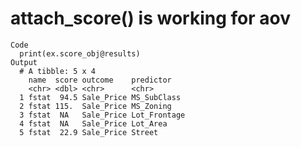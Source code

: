 # attach_score() is working for aov

    Code
      print(ex.score_obj@results)
    Output
      # A tibble: 5 x 4
        name  score outcome    predictor   
        <chr> <dbl> <chr>      <chr>       
      1 fstat  94.5 Sale_Price MS_SubClass 
      2 fstat 115.  Sale_Price MS_Zoning   
      3 fstat  NA   Sale_Price Lot_Frontage
      4 fstat  NA   Sale_Price Lot_Area    
      5 fstat  22.9 Sale_Price Street      

